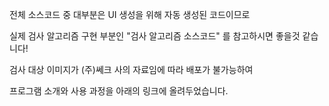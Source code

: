 전체 소스코드 중 대부분은 UI 생성을 위해 자동 생성된 코드이므로

실제 검사 알고리즘 구현 부분인 "검사 알고리즘 소스코드" 를 참고하시면 좋을것 같습니다!

검사 대상 이미지가 (주)쎄크 사의 자료임에 따라 배포가 불가능하여

프로그램 소개와 사용 과정을 아래의 링크에 올려두었습니다.

